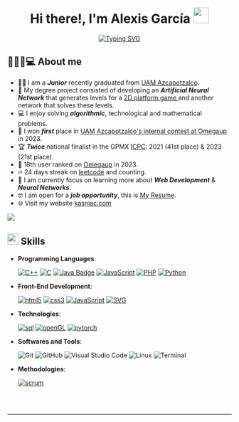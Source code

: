 
<h1 align="center"><b>Hi there!, I'm Alexis García </b><img src="https://media.giphy.com/media/hvRJCLFzcasrR4ia7z/giphy.gif" width="35"></h1>

<p align="center">
<a href="https://git.io/typing-svg"><img src="https://readme-typing-svg.herokuapp.com?font=Fira+Code&duration=2500&pause=800&color=F79B33&center=true&vCenter=true&random=false&width=700&height=100&lines=Computer+Engineer;Competitive+Programmer;18th+place+in+the+Omegaup+ranking;21st+place+GPMX+ICPC+2023;Always+learning+new+things;Currently+focus+on+Web+Development+%26+Neural+Networks" alt="Typing SVG" /></a>

<br>


## 👨🏻‍🦱💻 **About me**
<ul>	
	<li>👨‍🎓 I am a <b><i>Junior</i></b> recently graduated from <a href="https://azc.uam.mx/">UAM Azcapotzalco</a>. </li>
	<li>🧠 My degree project consisted of developing an <b><i>Artificial Neural Network</i></b> that generates levels for a  <a href="https://kasniac.com/kasniac_lunky/"> 2D platform game </a> and another network that solves these levels. </li>
 	<li>💻 I enjoy solving <b><i>algorithmic</i></b>, technological and mathematical problems.</li>
	<li>🥇 I won <b><i>first</i></i></b> place in <a href="https://omegaup.com/arena/UAMXIX/#ranking">UAM Azcapotzalco's internal contest at Omegaup</a> in 2023.</li>
	<li>🏆 <b><i>Twice</i></i></b> national finalist in the GPMX <a href="https://icpc.global/">ICPC</a>: 2021 (41st place) & 2023 (21st place). </li>
	<li>🏅 18th user ranked on <a href="https://omegaup.com/rank/">Omegaup</a> in 2023.</li>
	<li>🔥 24 days streak on <a href="https://leetcode.com/problemset/">leetcode</a> and counting. </li>
	<li>📕 I am currently focus on learning more about <b><i>Web Development</i></b> & <b><i>Neural Networks.</i></b> </li>
	<li>🤓 I am open for a <b><i>job opportunity</i></b>, this is <a href="https://drive.google.com/drive/folders/1tiwbdjbLbLVHLQzHZosnc9OPvSpV0zGD?usp=drive_link">My Resume</a>. </li>
	<li>🌐 Visit my website <a href="https://kasniac.com/">kasniac.com</a></li>
</ul>

<img src="https://user-images.githubusercontent.com/73097560/115834477-dbab4500-a447-11eb-908a-139a6edaec5c.gif"><br>

## <img src="https://media2.giphy.com/media/QssGEmpkyEOhBCb7e1/giphy.gif?cid=ecf05e47a0n3gi1bfqntqmob8g9aid1oyj2wr3ds3mg700bl&rid=giphy.gif" width ="25"><b> Skills</b>

<p align="center">

- **Programming Languages**:

  <a href="https://kasniac.com"><img alt="C++" src="https://img.shields.io/badge/C%2B%2B%20-%203%20years%20-%20%23333333?style=for-the-badge&logo=cplusplus&labelColor=%23228"></a>
  <a href="https://kasniac.com"><img alt="C" src="https://img.shields.io/badge/C%20-%203%20years%20-%20%23333333?style=for-the-badge&logo=c&labelColor=%23007FFF"></a>
  <a href="https://kasniac.com"><img alt="Java Badge" src="https://img.shields.io/badge/JAVA%20-%203%20years%20-%20%23333333?style=for-the-badge&labelColor=%23B07219"></a>
  <a href="https://kasniac.com"><img alt="JavaScript" src="https://img.shields.io/badge/JavaScript%20-%201%20year%20-%20%23333333?style=for-the-badge&logo=javascript&logoColor=black&labelColor=%23F7DF1E"></a>
  <a href="https://kasniac.com"><img alt="PHP" src="https://img.shields.io/badge/PHP%20-%201%20year%20-%20%23333333?style=for-the-badge&logo=php&logoColor=white&labelColor=%234F5D95"></a>
  <a href="https://kasniac.com"><img alt="Python" src="https://img.shields.io/badge/PYTHON%20-%206%20months%20-%20%23333333?style=for-the-badge&logo=python&logoColor=white&labelColor=%233572A5"></a>
    
- **Front-End Development**:

  <a href="https://kasniac.com"><img alt="html5" src="https://img.shields.io/badge/html5%20-%203%20years%20-%20%23333333?style=for-the-badge&logo=html5&logoColor=white&labelColor=%20%23E44D26"></a>
  <a href="https://kasniac.com"><img alt="css3" src="https://img.shields.io/badge/css3%20-%202%20years%20-%20%23333333?style=for-the-badge&logo=css3&logoColor=white&labelColor=%233498DB"></a>
  <a href="https://kasniac.com"><img alt="JavaScript" src="https://img.shields.io/badge/JavaScript%20-%201%20year%20-%20%23333333?style=for-the-badge&logo=javascript&logoColor=black&labelColor=%23F7DF1E"></a>
  <a href="https://kasniac.com"><img alt="SVG" src="https://img.shields.io/badge/svg%20-%206%20months%20-%20%23333333?style=for-the-badge&logo=SVG&logoColor=black&labelColor=%23FFB13B"></a>

- **Technologies**:

  <a href="https://kasniac.com"><img alt="sql" src="https://img.shields.io/badge/SQL%20-%201%20year%20-%20orange?style=for-the-badge&labelColor=%232E63A2"></a>
  <a href="https://kasniac.com"><img alt="openGL" src="https://img.shields.io/badge/openGL%20-%206%20months%20-%20%23333333?style=for-the-badge&logo=opengl&logoColor=black&labelColor=%2370B3CC&color=%23333333"></a>
  <a href="https://kasniac.com"><img alt="pytorch" src="https://img.shields.io/badge/pytorch%20-%203%20months%20-%20%23333333?style=for-the-badge&logo=pytorch&labelColor=%2370B3CC&color=%23333333"></a>
  
- **Softwares and Tools**:

    ![Git](https://img.shields.io/badge/git-%23F05033.svg?style=for-the-badge&logo=git&logoColor=white)
    ![GitHub](https://img.shields.io/badge/github-%23121011.svg?style=for-the-badge&logo=github&logoColor=white)
    ![Visual Studio Code](https://img.shields.io/badge/Visual%20Studio%20Code-0078d7.svg?style=for-the-badge&logo=visual-studio-code&logoColor=white)
    ![Linux](https://img.shields.io/badge/Linux-FCC624?style=for-the-badge&logo=linux&logoColor=black)
    ![Terminal](https://img.shields.io/badge/Terminal-%23054020?style=for-the-badge&logo=gnu-bash&logoColor=white)

- **Methodologies**:

  <a href="https://kasniac.com"><img alt="scrum" src="https://img.shields.io/badge/scrum%20-%20rgb(30%2C%2060%2C%2090)?style=for-the-badge&logo=scrumalliance&logoColor=white"></a>

</p>

<br>
<br>

-----

<br>

<!--
## <img src="https://media.giphy.com/media/iY8CRBdQXODJSCERIr/giphy.gif" width="35"><b> Github Stats </b>
<br>

<div align="center">

<a href="https://github.com/0xabdulkhalid/">
  <img src="https://github-readme-stats.vercel.app/api?username=0xabdulkhalid&include_all_commits=true&count_private=true&show_icons=true&line_height=20&title_color=7A7ADB&icon_color=2234AE&text_color=D3D3D3&bg_color=0,000000,130F40" width="450"/>
  <img src="https://github-readme-stats.vercel.app/api/top-langs?username=0xabdulkhalid&show_icons=true&locale=en&layout=compact&line_height=20&title_color=7A7ADB&icon_color=2234AE&text_color=D3D3D3&bg_color=0,000000,130F40" width="375"  alt="0xabdulkhalid"/>

</a>
</div>

<br>
<br>
<br>

-----

<br>
<br>

## <b> Let's Connect..!</b><img src="https://github.com/0xAbdulKhalid/0xAbdulKhalid/raw/main/assets/mdImages/handshake.gif" width ="80">
<br>
<div align='left'>

<ul>

<li>
<a href="https://linkedin.com/in/0xabdulkhalid" target="_blank">
<img src="https://img.shields.io/badge/linkedin:  0xabdulkhalid-%2300acee.svg?color=405DE6&style=for-the-badge&logo=linkedin&logoColor=white" alt=linkedin style="margin-bottom: 5px;"/>
</a>
</li>

<br>

<li>
<a href="https://twitter.com/0xabdulkhalid" target="_blank">
<img src="https://img.shields.io/badge/twitter:  0xabdulkhalid-%2300acee.svg?color=1DA1F2&style=for-the-badge&logo=twitter&logoColor=white" alt=twitter style="margin-bottom: 5px;"/>
</a>
</li>

<br>

<li>
<a href="mailto:0xabdulkhalid@gmail.com" target="_blank">
<img src="https://img.shields.io/badge/gmail:  0xabdulkhalid-%23EA4335.svg?style=for-the-badge&logo=gmail&logoColor=white" t=mail style="margin-bottom: 5px;" />
</a>
</li>
	
</ul>
</div>

<br>
<img src="https://user-images.githubusercontent.com/73097560/115834477-dbab4500-a447-11eb-908a-139a6edaec5c.gif">
<br>
<br>
<br>

<div align='center'>

## <b>السَّلاَمُ عَلَيْكُمْ وَرَحْمَةُ اللهِ وَبَرَكَاتُهُ...✨</b>

</div>
<br>
<br>
<br>
<br>

---

<br>

Credit: [Abdul Khalid](https://github.com/0xabdulkhalid)

Last Edited on: 09/11/2022
-->
